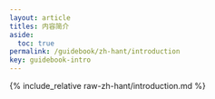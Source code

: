 ```yaml
---
layout: article
titles: 内容简介
aside:
  toc: true
permalink: /guidebook/zh-hant/introduction
key: guidebook-intro
---
```


{% include_relative raw-zh-hant/introduction.md %}
